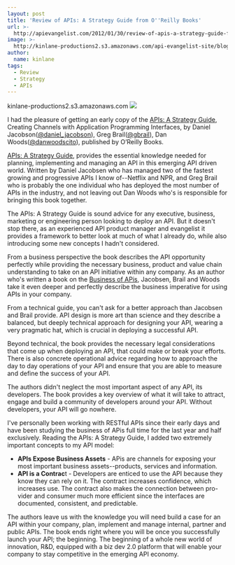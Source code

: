 ```yaml
---
layout: post
title: 'Review of APIs: A Strategy Guide from O''Reilly Books'
url: >-
  http://apievangelist.com/2012/01/30/review-of-apis-a-strategy-guide-from-oreilly-books/
image: >-
  http://kinlane-productions2.s3.amazonaws.com/api-evangelist-site/blog/apis-a-strategy-guide.png
author:
  name: kinlane
tags:
  - Review
  - Strategy
  - APIs
---
```

kinlane-productions2.s3.amazonaws.com [![](http://kinlane-productions.s3.amazonaws.com/api-evangelist/books/apis-a-strategy-guide.png)](http://shop.oreilly.com/product/0636920021223.do)

I had the pleasure of getting an early copy of the [APIs: A Strategy Guide](http://shop.oreilly.com/product/0636920021223.do), Creating Channels with Application Programming Interfaces, by Daniel Jacobson([@daniel\_jacobson](https://twitter.com/#!/daniel_jacobson)), Greg Brail([@gbrail](https://twitter.com/#!/gbrail)), Dan Woods([@danwoodscito](https://twitter.com/#!/danwoodscito)), published by O’Reilly Books.

[APIs: A Strategy Guide](http://shop.oreilly.com/product/0636920021223.do), provides the essential knowledge needed for planning, implementing and managing an API in this emerging API driven world. Written by Daniel Jacobsen who has managed two of the fastest growing and progressive APIs I know of--Netflix and NPR, and Greg Brail who is probably the one individual who has deployed the most number of APIs in the industry, and not leaving out Dan Woods who's is responsible for bringing this book together.

The APIs: A Strategy Guide is sound advice for any executive, business, marketing or engineering person looking to deploy an API. But it doesn't stop there, as an experienced API product manager and evangelist it provides a framework to better look at much of what I already do, while also introducing some new concepts I hadn't considered.

From a business perspective the book describes the API opportunity perfectly while providing the necessary business, product and value chain understanding to take on an API initiative within any company. As an author who's written a book on the [Business of APis](/business_of_apis.php "Business of APIs"), Jacobsen, Brail and Woods take it even deeper and perfectly describe the business imperative for using APIs in your company.

From a technical guide, you can't ask for a better approach than Jacobsen and Brail provide. API design is more art than science and they describe a balanced, but deeply technical approach for designing your API, wearing a very pragmatic hat, which is crucial in deploying a successful API.

Beyond technical, the book provides the necessary legal considerations that come up when deploying an API, that could make or break your efforts. There is also concrete operational advice regarding how to approach the day to day operations of your API and ensure that you are able to measure and define the success of your API.

The authors didn't neglect the most important aspect of any API, its developers. The book provides a key overview of what it will take to attract, engage and build a community of developers around your API. Without developers, your API will go nowhere.

I've personally been working with RESTful APIs since their early days and have been studying the business of APis full time for the last year and half exclusively. Reading the APIs: A Strategy Guide, I added two extremely important concepts to my API model:

*   **APIs Expose Business Assets** - APis are channels for exposing your most important business assets--products, services and information.
*   **API is a Contrac**t - Developers are enticed to use the API because they know they can rely on it. The contract increases confidence, which increases use. The contract also makes the connection between pro-vider and consumer much more efficient since the interfaces are documented, consistent, and predictable.

The authors leave us with the knowledge you will need build a case for an API within your company, plan, implement and manage internal, partner and public APIs. The book ends right where you will be once you successfully launch your API; the beginning. The beginning of a whole new world of innovation, R&D, equipped with a biz dev 2.0 platform that will enable your company to stay competitive in the emerging API economy.